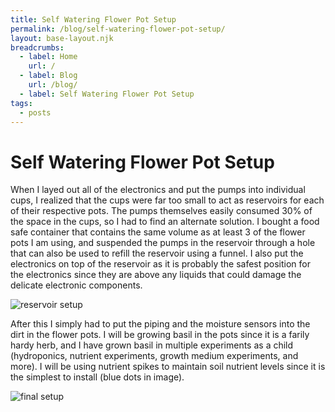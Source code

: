 ```yaml
---
title: Self Watering Flower Pot Setup
permalink: /blog/self-watering-flower-pot-setup/
layout: base-layout.njk
breadcrumbs:
  - label: Home
    url: /
  - label: Blog
    url: /blog/
  - label: Self Watering Flower Pot Setup
tags:
  - posts
---
```


# Self Watering Flower Pot Setup

<!-- Excerpt Start -->
When I layed out all of the electronics and put the pumps into individual cups, I realized that the cups were far too small to act as reservoirs for each of their respective pots. The pumps themselves easily consumed 30% of the space in the cups, so I had to find an alternate solution. I bought a food safe container that contains the same volume as at least 3 of the flower pots I am using, and suspended the pumps in the reservoir through a hole that can also be used to refill the reservoir using a funnel. I also put the electronics on top of the reservoir as it is probably the safest position for the electronics since they are above any liquids that could damage the delicate electronic components.
<!-- Excerpt End -->

![reservoir setup](/img/reservoir-setup.jpeg)

After this I simply had to put the piping and the moisture sensors into the dirt in the flower pots. I will be growing basil in the pots since it is a farily hardy herb, and I have grown basil in multiple experiments as a child (hydroponics, nutrient experiments, growth medium experiments, and more). I will be using nutrient spikes to maintain soil nutrient levels since it is the simplest to install (blue dots in image).

![final setup](/img/finished-setup.jpeg)
